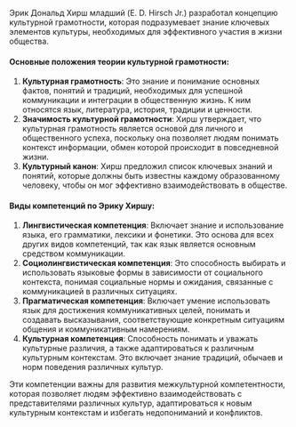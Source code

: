 Эрик Дональд Хирш младший (E. D. Hirsch Jr.) разработал концепцию культурной грамотности, которая подразумевает знание ключевых элементов культуры, необходимых для эффективного участия в жизни общества.

#### Основные положения теории культурной грамотности:

1. **Культурная грамотность**: Это знание и понимание основных фактов, понятий и традиций, необходимых для успешной коммуникации и интеграции в общественную жизнь. К ним относятся язык, литература, история, традиции и ценности.
2. **Значимость культурной грамотности**: Хирш утверждает, что культурная грамотность является основой для личного и общественного успеха, поскольку она позволяет людям понимать контекст информации, обмен которой происходит в повседневной жизни.
3. **Культурный канон**: Хирш предложил список ключевых знаний и понятий, которые должны быть известны каждому образованному человеку, чтобы он мог эффективно взаимодействовать в обществе.

#### Виды компетенций по Эрику Хиршу:

1. **Лингвистическая компетенция**: Включает знание и использование языка, его грамматики, лексики и фонетики. Это основа для всех других видов компетенций, так как язык является основным средством коммуникации.
2. **Социолингвистическая компетенция**: Это способность выбирать и использовать языковые формы в зависимости от социального контекста, понимая социальные нормы и ожидания, связанные с коммуникацией в различных ситуациях.
3. **Прагматическая компетенция**: Включает умение использовать язык для достижения коммуникативных целей, понимать и создавать высказывания, соответствующие конкретным ситуациям общения и коммуникативным намерениям.
4. **Культурная компетенция**: Способность понимать и уважать культурные различия, а также адаптироваться к различным культурным контекстам. Это включает знание традиций, обычаев и норм поведения различных культур.

Эти компетенции важны для развития межкультурной компетентности, которая позволяет людям эффективно взаимодействовать с представителями различных культур, адаптироваться к новым культурным контекстам и избегать недопониманий и конфликтов.